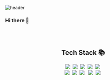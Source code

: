 

![header](https://capsule-render.vercel.app/api?type=waving&color=auto&height=300&section=header&text=SeongKyoung%20Lee&fontSize=80)
### Hi there 👋

<br><br>

<h2 align="center"> Tech Stack 📚</h2>
  <p align="center">
    <img src="https://img.shields.io/badge/Java-007396?style=flat-square&logo=Java&logoColor=white"/>&nbsp;
    <img src="https://img.shields.io/badge/Spring-6DB33F?style=flat-square&logo=Spring&logoColor=white"/>&nbsp;
    <img src="https://img.shields.io/badge/oracle-F80000?style=flat-square&logo=oracle&logoColor=white"/>&nbsp;
    <img src="https://img.shields.io/badge/HTML5-E34F26?style=flat-square&logo=HTML5&logoColor=white"/>&nbsp; 
    <img src="https://img.shields.io/badge/CSS3-1572B6?style=flat-square&logo=CSS3&logoColor=white"/>&nbsp; 
    <br>
    <img src="https://img.shields.io/badge/JavaScript-F7DF1E?style=flat-square&logo=JavaScript&logoColor=white"/>&nbsp;
    <img src="https://img.shields.io/badge/jquery-0769AD?style=flat-square&logo=jquery&logoColor=white"/>&nbsp;
    <img src="https://img.shields.io/badge/bootstrap-7952B3?style=flat-square&logo=bootstrap&logoColor=white"/> &nbsp;
    <img src="https://img.shields.io/badge/github-181717?style=flat-square&logo=github&logoColor=white"/>&nbsp;
    <img src="https://img.shields.io/badge/apache tomcat-F8DC75?style=flat-square&logo=apachetomcat&logoColor=white"/>&nbsp;
  </p>

<!--
**LeeSeongKyoung/LeeSeongKyoung** is a ✨ _special_ ✨ repository because its `README.md` (this file) appears on your GitHub profile.

Here are some ideas to get you started:

- 🔭 I’m currently working on ...
- 🌱 I’m currently learning ...
- 👯 I’m looking to collaborate on ...
- 🤔 I’m looking for help with ...
- 💬 Ask me about ...
- 📫 How to reach me: ...
- 😄 Pronouns: ...
- ⚡ Fun fact: ...
-->
